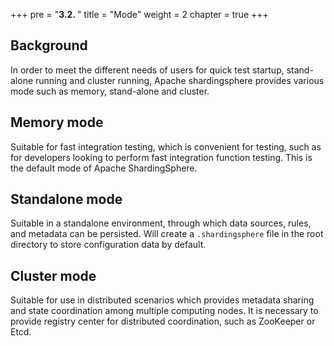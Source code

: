 +++
pre = "<b>3.2. </b>"
title = "Mode"
weight = 2
chapter = true
+++

## Background

In order to meet the different needs of users for quick test startup, stand-alone running and cluster running, 
Apache shardingsphere provides various mode such as memory, stand-alone and cluster.

## Memory mode

Suitable for fast integration testing, which is convenient for testing, such as for developers looking to perform fast integration function testing. 
This is the default mode of Apache ShardingSphere.

## Standalone mode

Suitable in a standalone environment, through which data sources, rules, and metadata can be persisted. 
Will create a `.shardingsphere` file in the root directory to store configuration data by default.

## Cluster mode

Suitable for use in distributed scenarios which provides metadata sharing and state coordination among multiple computing nodes.
It is necessary to provide registry center for distributed coordination, such as ZooKeeper or Etcd.
